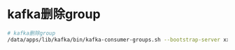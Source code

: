 # kafka删除group



```bash 
# kafka删除group
/data/apps/lib/kafka/bin/kafka-consumer-groups.sh --bootstrap-server xxx:9092  --delete --group  xxx
```

 


